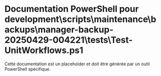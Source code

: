 # Documentation PowerShell pour development\scripts\maintenance\backups\manager-backup-20250429-004221\tests\Test-UnitWorkflows.ps1

Cette documentation est un placeholder et doit être générée par un outil PowerShell spécifique.

